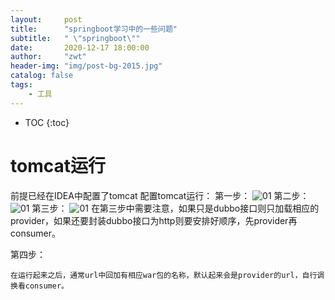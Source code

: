 ```yaml
---
layout:     post
title:      "springboot学习中的一些问题"
subtitle:   " \"springboot\""
date:       2020-12-17 18:00:00
author:     "zwt"
header-img: "img/post-bg-2015.jpg"
catalog: false
tags:
    - 工具
---
```

* TOC
{:toc}

# tomcat运行

前提已经在IDEA中配置了tomcat
配置tomcat运行：
第一步：
![01](https://zwt0204.github.io//img//tomcat.png)
第二步：
![01](https://zwt0204.github.io//img//tomcat1.png)
第三步：
![01](https://zwt0204.github.io//img//tomcat2.png)
在第三步中需要注意，如果只是dubbo接口则只加载相应的provider，如果还要封装dubbo接口为http则要安排好顺序，先provider再consumer。

第四步：
```
在运行起来之后，通常url中回加有相应war包的名称，默认起来会是provider的url，自行调换看consumer。
```
